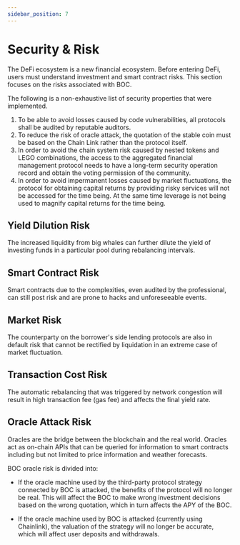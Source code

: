 ```yaml
---
sidebar_position: 7
---
```

# Security & Risk

The DeFi ecosystem is a new financial ecosystem. Before entering DeFi, users must understand investment and smart contract risks. This section focuses on the risks associated with BOC.

The following is a non-exhaustive list of security properties that were implemented.

1. To be able to avoid losses caused by code vulnerabilities, all protocols shall be audited by reputable auditors.
2. To reduce the risk of oracle attack, the quotation of the stable coin must be based on the Chain Link rather than the protocol itself.
3. In order to avoid the chain system risk caused by nested tokens and LEGO combinations, the access to the aggregated financial management protocol needs to have a long-term security operation record and obtain the voting permission of the community.
4. In order to avoid impermanent losses caused by market fluctuations, the protocol for obtaining capital returns by providing risky services will not be accessed for the time being. At the same time leverage is not being used to magnify capital returns for the time being.

## Yield Dilution Risk

The increased liquidity from big whales can further dilute the yield of investing funds in a particular pool during rebalancing intervals.

## Smart Contract Risk

Smart contracts due to the complexities, even audited by the professional, can still post risk and are prone to hacks and unforeseeable events.

## Market Risk

The counterparty on the borrower's side lending protocols are also in default risk that cannot be rectified by liquidation in an extreme case of market fluctuation.

## Transaction Cost Risk

The automatic rebalancing that was triggered by network congestion will result in high transaction fee (gas fee) and affects the final yield rate.

## Oracle Attack Risk

Oracles are the bridge between the blockchain and the real world. Oracles act as on-chain APIs that can be queried for information to smart contracts including but not limited to price information and weather forecasts.

BOC oracle risk is divided into:

- If the oracle machine used by the third-party protocol strategy connected by BOC is attacked, the benefits of the protocol will no longer be real. This will affect the BOC to make wrong investment decisions based on the wrong quotation, which in turn affects the APY of the BOC.

- If the oracle machine used by BOC is attacked (currently using Chainlink), the valuation of the strategy will no longer be accurate, which will affect user deposits and withdrawals.
